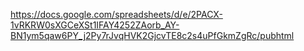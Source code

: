 

https://docs.google.com/spreadsheets/d/e/2PACX-1vRKRW0sXGCeXSt1IFAY4252ZAorb_AY-BN1ym5qaw6PY_j2Py7rJvqHVK2GjcvTE8c2s4uPfGkmZgRc/pubhtml